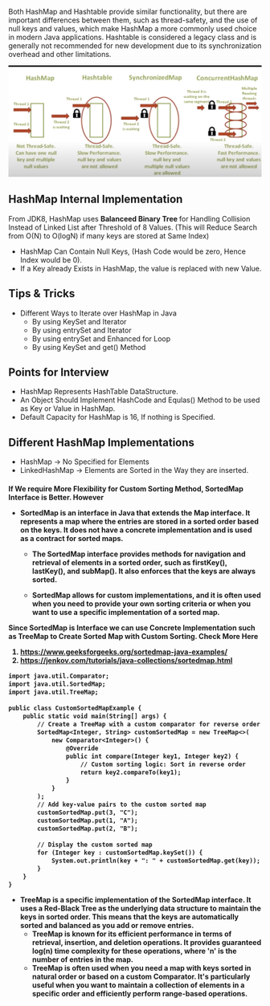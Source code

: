 Both HashMap and Hashtable provide similar functionality, but there are important differences between them, such as thread-safety, and the use of null keys and values, which make HashMap a more commonly used choice in modern Java applications. Hashtable is considered a legacy class and is generally not recommended for new development due to its synchronization overhead and other limitations.

![](Images/Differences.png)

<h2> HashMap Internal Implementation </h2>

From JDK8, HashMap uses <b> Balanceed Binary Tree </b> for Handling Collision Instead of Linked List after
Threshold of 8 Values. (This will Reduce Search from O(N) to O(logN) if many keys are stored at Same Index)

* HashMap Can Contain Null Keys, (Hash Code would be zero, Hence Index would be 0).
* If a Key already Exists in HashMap, the value is replaced with new Value.

<h2> Tips & Tricks </h2>

* Different Ways to Iterate over HashMap in Java
    * By using KeySet and Iterator
    * By using entrySet and Iterator
    * By using entrySet and Enhanced for Loop
    * By using KeySet and get() Method

<h2> Points for Interview </h2>

* HashMap Represents HashTable DataStructure.
* An Object Should Implement HashCode and Equlas() Method to be used as Key or Value in HashMap.
* Default Capacity for HashMap is 16, If nothing is Specified.

<h2> Different HashMap Implementations </h2>

* HashMap -> No Specified for Elements
* LinkedHashMap -> Elements are Sorted in the Way they are inserted.
<h4> If We require More Flexibility for Custom Sorting Method, SortedMap Interface is Better. However

* SortedMap is an interface in Java that extends the Map interface. It represents a map where the entries are stored in a sorted order based on the keys. It does not have a concrete implementation and is used as a contract for sorted maps.

    * The SortedMap interface provides methods for navigation and retrieval of elements in a sorted order, such as firstKey(), lastKey(), and subMap(). It also enforces that the keys are always sorted.

    * SortedMap allows for custom implementations, and it is often used when you need to provide your own sorting criteria or when you want to use a specific implementation of a sorted map.

Since SortedMap is Interface we can use Concrete Implementation such as TreeMap to Create Sorted Map with Custom Sorting.
Check More Here 

1. https://www.geeksforgeeks.org/sortedmap-java-examples/
2. https://jenkov.com/tutorials/java-collections/sortedmap.html
```
import java.util.Comparator;
import java.util.SortedMap;
import java.util.TreeMap;

public class CustomSortedMapExample {
    public static void main(String[] args) {
        // Create a TreeMap with a custom comparator for reverse order
        SortedMap<Integer, String> customSortedMap = new TreeMap<>(
            new Comparator<Integer>() {
                @Override
                public int compare(Integer key1, Integer key2) {
                    // Custom sorting logic: Sort in reverse order
                    return key2.compareTo(key1);
                }
            }
        );
        // Add key-value pairs to the custom sorted map
        customSortedMap.put(3, "C");
        customSortedMap.put(1, "A");
        customSortedMap.put(2, "B");

        // Display the custom sorted map
        for (Integer key : customSortedMap.keySet()) {
            System.out.println(key + ": " + customSortedMap.get(key));
        }
    }
}
```
* TreeMap is a specific implementation of the SortedMap interface. It uses a Red-Black Tree as the underlying data structure to maintain the keys in sorted order. This means that the keys are automatically sorted and balanced as you add or remove entries.
    * TreeMap is known for its efficient performance in terms of retrieval, insertion, and deletion operations. It provides guaranteed log(n) time complexity for these operations, where 'n' is the number of entries in the map.
    * TreeMap is often used when you need a map with keys sorted in natural order or based on a custom Comparator. It's particularly useful when you want to maintain a collection of elements in a specific order and efficiently perform range-based operations.